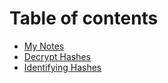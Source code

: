 # Table of contents

* [My Notes](README.md)
* [Decrypt Hashes](password-cracking.md)
* [Identifying Hashes](identifying-hashes.md)

